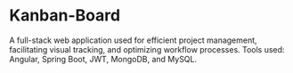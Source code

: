 # Kanban-Board
A full-stack web application used for efficient project management, facilitating visual tracking, and optimizing workflow processes.
Tools used: Angular, Spring Boot, JWT, MongoDB, and MySQL.
